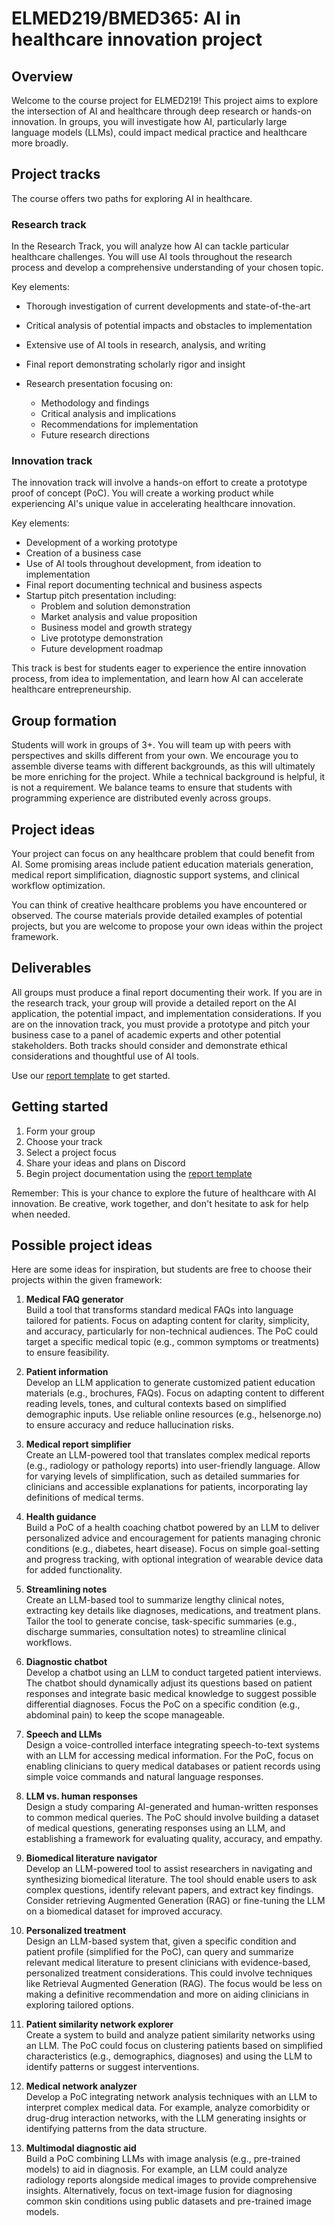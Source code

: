 # ELMED219/BMED365: AI in healthcare innovation project

## Overview
Welcome to the course project for ELMED219! This project aims to explore the intersection of AI and healthcare through deep research or hands-on innovation. In groups, you will investigate how AI, particularly large language models (LLMs), could impact medical practice and healthcare more broadly.

## Project tracks

The course offers two paths for exploring AI in healthcare. 

### Research track
In the Research Track, you will analyze how AI can tackle particular healthcare challenges. You will use AI tools throughout the research process and develop a comprehensive understanding of your chosen topic.

Key elements:
* Thorough investigation of current developments and state-of-the-art
* Critical analysis of potential impacts and obstacles to implementation
* Extensive use of AI tools in research, analysis, and writing
* Final report demonstrating scholarly rigor and insight
* Research presentation focusing on:

   * Methodology and findings
   * Critical analysis and implications
   * Recommendations for implementation
   * Future research directions

### Innovation track
The innovation track will involve a hands-on effort to create a prototype proof of concept (PoC). You will create a working product while experiencing AI's unique value in accelerating healthcare innovation.

Key elements:

* Development of a working prototype
* Creation of a business case
* Use of AI tools throughout development, from ideation to implementation
* Final report documenting technical and business aspects
* Startup pitch presentation including:
   * Problem and solution demonstration
   * Market analysis and value proposition
   * Business model and growth strategy
   * Live prototype demonstration
   * Future development roadmap

This track is best for students eager to experience the entire innovation process, from idea to implementation, and learn how AI can accelerate healthcare entrepreneurship.

## Group formation
 Students will work in groups of 3+. You will team up with peers with perspectives and skills different from your own. We encourage you to assemble diverse teams with different backgrounds, as this will ultimately be more enriching for the project. While a technical background is helpful, it is not a requirement. We balance teams to ensure that students with programming experience are distributed evenly across groups.

## Project ideas
 Your project can focus on any healthcare problem that could benefit from AI. Some promising areas include patient education materials generation, medical report simplification, diagnostic support systems, and clinical workflow optimization. 
 
 You can think of creative healthcare problems you have encountered or observed. The course materials provide detailed examples of potential projects, but you are welcome to propose your own ideas within the project framework.

## Deliverables
All groups must produce a final report documenting their work. If you are in the research track, your group will provide a detailed report on the AI application, the potential impact, and implementation considerations. If you are on the innovation track, you must provide a prototype and pitch your business case to a panel of academic experts and other potential stakeholders. Both tracks should consider and demonstrate ethical considerations and thoughtful use of AI tools. 

Use our [report template](https://docs.google.com/document/d/1iWcnGYE3kH_wKugnC_CT1CZWXKWXyOIKXLf_xUygfI4/edit?usp=sharing) to get started.


## Getting started
1. Form your group
2. Choose your track
3. Select a project focus
4. Share your ideas and plans on Discord
5. Begin project documentation using the [report template](https://docs.google.com/document/d/1iWcnGYE3kH_wKugnC_CT1CZWXKWXyOIKXLf_xUygfI4/edit?usp=sharing)



Remember: This is your chance to explore the future of healthcare with AI innovation. Be creative, work together, and don't hesitate to ask for help when needed.

## Possible project ideas
Here are some ideas for inspiration, but students are free to choose their projects within the given framework:

1. **Medical FAQ generator**  
   Build a tool that transforms standard medical FAQs into language tailored for patients. Focus on adapting content for clarity, simplicity, and accuracy, particularly for non-technical audiences. The PoC could target a specific medical topic (e.g., common symptoms or treatments) to ensure feasibility.

2. **Patient information**  
   Develop an LLM application to generate customized patient education materials (e.g., brochures, FAQs). Focus on adapting content to different reading levels, tones, and cultural contexts based on simplified demographic inputs. Use reliable online resources (e.g., helsenorge.no) to ensure accuracy and reduce hallucination risks.

3. **Medical report simplifier**  
   Create an LLM-powered tool that translates complex medical reports (e.g., radiology or pathology reports) into user-friendly language. Allow for varying levels of simplification, such as detailed summaries for clinicians and accessible explanations for patients, incorporating lay definitions of medical terms.

4. **Health guidance**  
   Build a PoC of a health coaching chatbot powered by an LLM to deliver personalized advice and encouragement for patients managing chronic conditions (e.g., diabetes, heart disease). Focus on simple goal-setting and progress tracking, with optional integration of wearable device data for added functionality.

5. **Streamlining notes**  
   Create an LLM-based tool to summarize lengthy clinical notes, extracting key details like diagnoses, medications, and treatment plans. Tailor the tool to generate concise, task-specific summaries (e.g., discharge summaries, consultation notes) to streamline clinical workflows.

6. **Diagnostic chatbot**  
   Develop a chatbot using an LLM to conduct targeted patient interviews. The chatbot should dynamically adjust its questions based on patient responses and integrate basic medical knowledge to suggest possible differential diagnoses. Focus the PoC on a specific condition (e.g., abdominal pain) to keep the scope manageable.

7. **Speech and LLMs**  
   Design a voice-controlled interface integrating speech-to-text systems with an LLM for accessing medical information. For the PoC, focus on enabling clinicians to query medical databases or patient records using simple voice commands and natural language responses.

8. **LLM vs. human responses**  
   Design a study comparing AI-generated and human-written responses to common medical queries. The PoC should involve building a dataset of medical questions, generating responses using an LLM, and establishing a framework for evaluating quality, accuracy, and empathy.

9. **Biomedical literature navigator**  
   Develop an LLM-powered tool to assist researchers in navigating and synthesizing biomedical literature. The tool should enable users to ask complex questions, identify relevant papers, and extract key findings. Consider retrieving Augmented Generation (RAG) or fine-tuning the LLM on a biomedical dataset for improved accuracy.

10. **Personalized treatment**  
    Design an LLM-based system that, given a specific condition and patient profile (simplified for the PoC), can query and summarize relevant medical literature to present clinicians with evidence-based, personalized treatment considerations. This could involve techniques like Retrieval Augmented Generation (RAG). The focus would be less on making a definitive recommendation and more on aiding clinicians in exploring tailored options.

11. **Patient similarity network explorer**  
    Create a system to build and analyze patient similarity networks using an LLM. The PoC could focus on clustering patients based on simplified characteristics (e.g., demographics, diagnoses) and using the LLM to identify patterns or suggest interventions.

12. **Medical network analyzer**  
    Develop a PoC integrating network analysis techniques with an LLM to interpret complex medical data. For example, analyze comorbidity or drug-drug interaction networks, with the LLM generating insights or identifying patterns from the data structure.

13. **Multimodal diagnostic aid**  
    Build a PoC combining LLMs with image analysis (e.g., pre-trained models) to aid in diagnosis. For example, an LLM could analyze radiology reports alongside medical images to provide comprehensive insights. Alternatively, focus on text-image fusion for diagnosing common skin conditions using public datasets and pre-trained image models.

